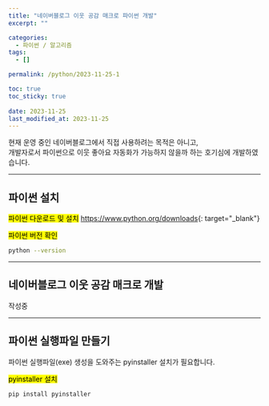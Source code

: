 ```yaml
---
title: "네이버블로그 이웃 공감 매크로 파이썬 개발"
excerpt: ""

categories:
  - 파이썬 / 알고리즘
tags:
  - []

permalink: /python/2023-11-25-1

toc: true
toc_sticky: true
 
date: 2023-11-25
last_modified_at: 2023-11-25
---
```


현재 운영 중인 네이버블로그에서 직접 사용하려는 목적은 아니고,  
개발자로서 파이썬으로 이웃 좋아요 자동화가 가능하지 않을까 하는 호기심에 개발하였습니다.

---

## 파이썬 설치

<mark>파이썬 다운로드 및 설치</mark>
<https://www.python.org/downloads>{: target="_blank"}

<mark>파이썬 버전 확인</mark>
```bash
python --version
```

---

## 네이버블로그 이웃 공감 매크로 개발

작성중

---

## 파이썬 실행파일 만들기

파이썬 실행파일(exe) 생성을 도와주는 pyinstaller 설치가 필요합니다.

<mark>pyinstaller 설치</mark>
```bash
pip install pyinstaller
```

